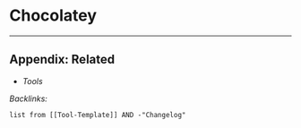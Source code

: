# Chocolatey

---

## Appendix: Related

* *Tools*

*Backlinks:*

````dataview
list from [[Tool-Template]] AND -"Changelog"
````
